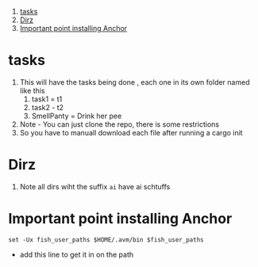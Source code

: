1. [tasks](#tasks)
2. [Dirz](#dirz)
3. [Important point installing Anchor](#important-point-installing-anchor)

# tasks

1. This will have the tasks being done , each one in its own folder named like this
   1. task1 = t1
   2. task2 - t2
   3. SmellPanty = Drink her pee
2. Note - You can just clone the repo, there is some restrictions
3. So you have to manuall download each file after running a cargo init

# Dirz

1. Note all dirs wiht the suffix `ai` have ai schtuffs

# Important point installing Anchor

```fish
set -Ux fish_user_paths $HOME/.avm/bin $fish_user_paths
```

- add this line to get it in on the path
